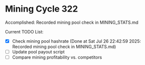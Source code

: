 # Mining Cycle 322

Accomplished: Recorded mining pool check in MINING_STATS.md

Current TODO List:

- [x] Check mining pool hashrate  (Done at Sat Jul 26 22:42:59 2025: Recorded mining pool check in MINING_STATS.md)
- [ ] Update pool payout script
- [ ] Compare mining profitability vs. competitors